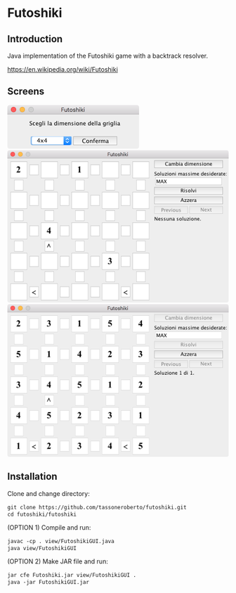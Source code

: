 # Futoshiki

## Introduction
Java implementation of the Futoshiki game with a backtrack resolver.

https://en.wikipedia.org/wiki/Futoshiki

## Screens

![](https://raw.githubusercontent.com/tassoneroberto/futoshiki/master/screenshots/screenshot1.png)
![](https://raw.githubusercontent.com/tassoneroberto/futoshiki/master/screenshots/screenshot2.png)
![](https://raw.githubusercontent.com/tassoneroberto/futoshiki/master/screenshots/screenshot3.png)


## Installation
Clone and change directory:
```
git clone https://github.com/tassoneroberto/futoshiki.git
cd futoshiki/futoshiki

```
(OPTION 1) Compile and run:
```
javac -cp . view/FutoshikiGUI.java
java view/FutoshikiGUI
```
(OPTION 2) Make JAR file and run:
```
jar cfe Futoshiki.jar view/FutoshikiGUI .
java -jar FutoshikiGUI.jar
```
